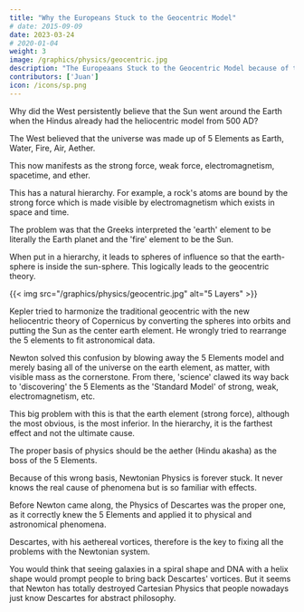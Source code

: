 ```yaml
---
title: "Why the Europeans Stuck to the Geocentric Model"
# date: 2015-09-09
date: 2023-03-24
# 2020-01-04
weight: 3
image: /graphics/physics/geocentric.jpg
description: "The Europeaans Stuck to the Geocentric Model because of the wrong 5 Elements of the Greeks"
contributors: ['Juan']
icon: /icons/sp.png
---
```




Why did the West persistently believe that the Sun went around the Earth when the Hindus already had the heliocentric model from 500 AD?

The West believed that the universe was made up of 5 Elements as Earth, Water, Fire, Air, Aether.

This now manifests as the strong force, weak force, electromagnetism, spacetime, and ether.

This has a natural hierarchy. For example, a rock's atoms are bound by the strong force which is made visible by electromagnetism which exists in space and time.

The problem was that the Greeks interpreted the 'earth' element to be literally the Earth planet and the 'fire' element to be the Sun.

When put in a hierarchy, it leads to spheres of influence so that the earth-sphere is inside the sun-sphere. This logically leads to the geocentric theory.

{{< img src="/graphics/physics/geocentric.jpg" alt="5 Layers" >}}

Kepler tried to harmonize the traditional geocentric with the new heliocentric theory of Copernicus by converting the spheres into orbits and putting the Sun as the center earth element. He wrongly tried to rearrange the 5 elements to fit astronomical data.

Newton solved this confusion by blowing away the 5 Elements model and merely basing all of the universe on the earth element, as matter, with visible mass as the cornerstone. From there, 'science' clawed its way back to 'discovering' the 5 Elements as the 'Standard Model' of strong, weak, electromagnetism, etc.

This big problem with this is that the earth element (strong force), although the most obvious, is the most inferior. In the hierarchy, it is the farthest effect and not the ultimate cause.

The proper basis of physics should be the aether (Hindu akasha) as the boss of the 5 Elements.

Because of this wrong basis, Newtonian Physics is forever stuck. It never knows the real cause of phenomena but is so familiar with effects.

Before Newton came along, the Physics of Descartes was the proper one, as it correctly knew the 5 Elements and applied it to physical and astronomical phenomena.

Descartes, with his aethereal vortices, therefore is the key to fixing all the problems with the Newtonian system.

You would think that seeing galaxies in a spiral shape and DNA with a helix shape would prompt people to bring back Descartes' vortices. But it seems that Newton has totally destroyed Cartesian Physics that people nowadays just know Descartes for abstract philosophy. 
